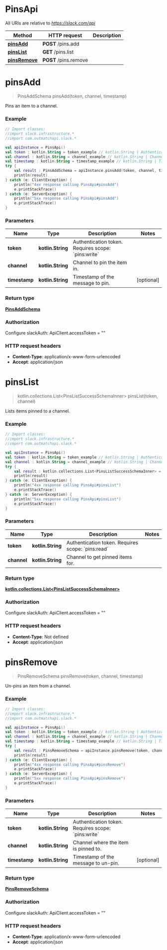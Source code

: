 # PinsApi

All URIs are relative to *https://slack.com/api*

Method | HTTP request | Description
------------- | ------------- | -------------
[**pinsAdd**](PinsApi.md#pinsAdd) | **POST** /pins.add | 
[**pinsList**](PinsApi.md#pinsList) | **GET** /pins.list | 
[**pinsRemove**](PinsApi.md#pinsRemove) | **POST** /pins.remove | 


<a name="pinsAdd"></a>
# **pinsAdd**
> PinsAddSchema pinsAdd(token, channel, timestamp)



Pins an item to a channel.

### Example
```kotlin
// Import classes:
//import slack.infrastructure.*
//import com.outmatchapi.slack.*

val apiInstance = PinsApi()
val token : kotlin.String = token_example // kotlin.String | Authentication token. Requires scope: `pins:write`
val channel : kotlin.String = channel_example // kotlin.String | Channel to pin the item in.
val timestamp : kotlin.String = timestamp_example // kotlin.String | Timestamp of the message to pin.
try {
    val result : PinsAddSchema = apiInstance.pinsAdd(token, channel, timestamp)
    println(result)
} catch (e: ClientException) {
    println("4xx response calling PinsApi#pinsAdd")
    e.printStackTrace()
} catch (e: ServerException) {
    println("5xx response calling PinsApi#pinsAdd")
    e.printStackTrace()
}
```

### Parameters

Name | Type | Description  | Notes
------------- | ------------- | ------------- | -------------
 **token** | **kotlin.String**| Authentication token. Requires scope: &#x60;pins:write&#x60; |
 **channel** | **kotlin.String**| Channel to pin the item in. |
 **timestamp** | **kotlin.String**| Timestamp of the message to pin. | [optional]

### Return type

[**PinsAddSchema**](PinsAddSchema.md)

### Authorization


Configure slackAuth:
    ApiClient.accessToken = ""

### HTTP request headers

 - **Content-Type**: application/x-www-form-urlencoded
 - **Accept**: application/json

<a name="pinsList"></a>
# **pinsList**
> kotlin.collections.List&lt;PinsListSuccessSchemaInner&gt; pinsList(token, channel)



Lists items pinned to a channel.

### Example
```kotlin
// Import classes:
//import slack.infrastructure.*
//import com.outmatchapi.slack.*

val apiInstance = PinsApi()
val token : kotlin.String = token_example // kotlin.String | Authentication token. Requires scope: `pins:read`
val channel : kotlin.String = channel_example // kotlin.String | Channel to get pinned items for.
try {
    val result : kotlin.collections.List<PinsListSuccessSchemaInner> = apiInstance.pinsList(token, channel)
    println(result)
} catch (e: ClientException) {
    println("4xx response calling PinsApi#pinsList")
    e.printStackTrace()
} catch (e: ServerException) {
    println("5xx response calling PinsApi#pinsList")
    e.printStackTrace()
}
```

### Parameters

Name | Type | Description  | Notes
------------- | ------------- | ------------- | -------------
 **token** | **kotlin.String**| Authentication token. Requires scope: &#x60;pins:read&#x60; |
 **channel** | **kotlin.String**| Channel to get pinned items for. |

### Return type

[**kotlin.collections.List&lt;PinsListSuccessSchemaInner&gt;**](PinsListSuccessSchemaInner.md)

### Authorization


Configure slackAuth:
    ApiClient.accessToken = ""

### HTTP request headers

 - **Content-Type**: Not defined
 - **Accept**: application/json

<a name="pinsRemove"></a>
# **pinsRemove**
> PinsRemoveSchema pinsRemove(token, channel, timestamp)



Un-pins an item from a channel.

### Example
```kotlin
// Import classes:
//import slack.infrastructure.*
//import com.outmatchapi.slack.*

val apiInstance = PinsApi()
val token : kotlin.String = token_example // kotlin.String | Authentication token. Requires scope: `pins:write`
val channel : kotlin.String = channel_example // kotlin.String | Channel where the item is pinned to.
val timestamp : kotlin.String = timestamp_example // kotlin.String | Timestamp of the message to un-pin.
try {
    val result : PinsRemoveSchema = apiInstance.pinsRemove(token, channel, timestamp)
    println(result)
} catch (e: ClientException) {
    println("4xx response calling PinsApi#pinsRemove")
    e.printStackTrace()
} catch (e: ServerException) {
    println("5xx response calling PinsApi#pinsRemove")
    e.printStackTrace()
}
```

### Parameters

Name | Type | Description  | Notes
------------- | ------------- | ------------- | -------------
 **token** | **kotlin.String**| Authentication token. Requires scope: &#x60;pins:write&#x60; |
 **channel** | **kotlin.String**| Channel where the item is pinned to. |
 **timestamp** | **kotlin.String**| Timestamp of the message to un-pin. | [optional]

### Return type

[**PinsRemoveSchema**](PinsRemoveSchema.md)

### Authorization


Configure slackAuth:
    ApiClient.accessToken = ""

### HTTP request headers

 - **Content-Type**: application/x-www-form-urlencoded
 - **Accept**: application/json

